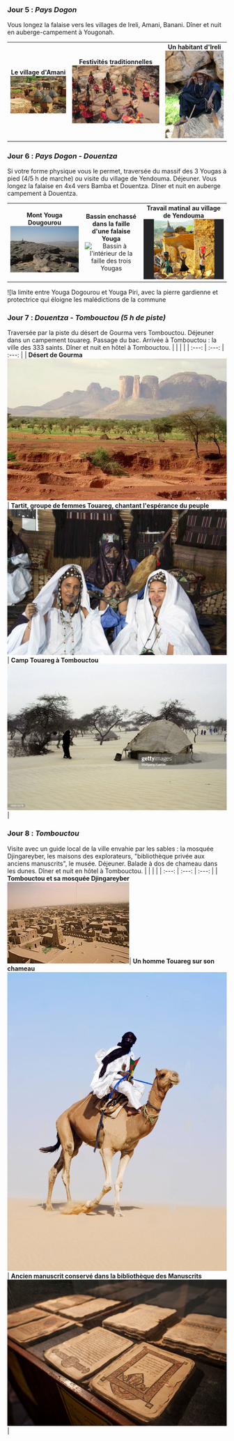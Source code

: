 
### Jour 5 : ***Pays Dogon***
Vous longez la falaise vers les villages de Ireli, Amani, Banani. Dîner et nuit en auberge-campement à Yougonah.

| | | |
| :---: | :---: | :---: |
| **Le village d'Amani** ![Maison de terre en toit de chaume](/asset/img/Bandiagara.jpg ) | **Festivités traditionnelles** ![Danseurs en tenue traditionnelle](/asset/img/Dogondanse2.jpg ) | **Un habitant d'Ireli** ![Viel homme assis sur un rocher et regardant au loin pensif](/asset/img/hommetireli.jpg)|
 

### Jour 6 : ***Pays Dogon - Douentza***
Si votre forme physique vous le permet, traversée du massif des 3 Yougas à pied (4/5 h de marche) ou visite du village de Yendouma. Déjeuner. Vous longez la falaise en 4x4 vers Bamba et Douentza. Dîner et nuit en auberge campement à Douentza.

| | | |
| :---: | :---: | :---: |
| **Mont Youga Dougourou** ![Mont rocailleux grisé avec pierres disposées d'après les croyances](/asset/img/Plateau3youga.jpg)| **Bassin enchassé dans la faille d'une falaise Youga** ![Bassin à l'intérieur de la faille des trois Yougas](/asset/img/bassin-enchassé_faille_falaise_youga.jpg) | **Travail matinal au village de Yendouma** ![Femmes portant sur leurs têtes des contenants pour le travail](/asset/img/Yendouma.jpg)|

![la limite entre Youga Dogourou et Youga Piri, avec la pierre gardienne et protectrice
qui éloigne les malédictions de la commune


### Jour 7 : ***Douentza - Tombouctou (5 h de piste)***
Traversée par la piste du désert de Gourma vers Tombouctou. Déjeuner dans un campement touareg. Passage du bac. Arrivée à Tombouctou : la ville des 333 saints. Dîner et nuit en hôtel à Tombouctou.
| | | |
| :---: | :---: | :---: |
| **Désert de Gourma** ![Massif en arrière plan avec arbres et paysage couleur ocre](/asset/img/douentza.jpg)| **Tartit, groupe de femmes Touareg, chantant l'espérance du peuple** ![femmes avec bijoux et tenue traditionnelle touareg](/asset/img/FemmesTouareg.jpg) | **Camp Touareg à Tombouctou** ![Tentes en peau d'animal dans un paysage désertique](/asset/img/CampTuareg.jpg)|


### Jour 8 : ***Tombouctou***
Visite avec un guide local de la ville envahie par les sables : la mosquée Djingareyber, les maisons des explorateurs, "bibliothèque privée aux anciens manuscrits", le musée. Déjeuner. Balade à dos de chameau dans les dunes. Dîner et nuit en hôtel à Tombouctou.
| | | |
| :---: | :---: | :---: |
| **Tombouctou et sa mosquée Djingareyber** ![Vue du ciel de maisons en terre avec une bâtisse plus haute que les autres](/asset/img/Tombouctou.jpg)| **Un homme Touareg sur son chameau** ![un homme touareg chevauche son chameau sur les dunes de sable](/asset/img/Dune-tombouctou.jpg)| **Ancien manuscrit conservé dans la bibliothèque des Manuscrits** ![Ouvrages anciens dans une vitrine](/asset/img/manuscrit2.jpg)|
